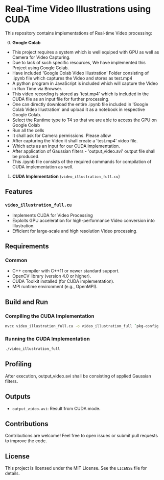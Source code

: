 
# Real-Time Video Illustrations using CUDA

This repository contains implementations of Real-time Video processing:

0. **Google Colab** 

- This project requires a system which is well equiped with GPU as well as Camera for Video Capturing. 
- Due to lack of such specific resources, We have implemented this Project using Google Colab.
- Have included 'Google Colab Video Illustration' Folder consisting of .ipynb file which captures the Video and stores as test.mp4
- A python program in JavaScript is included which will capture the Video in Run Time via Browser.
- This video recording is stored as 'test.mp4' which is included in the CUDA file as an input file for further processing.
- One can directly download the entire .ipynb file included in 'Google Colab Video Illustration' and upload it as a notebook in respective Google Colab.
- Select the Runtime type to T4 so that we are able to access the GPU on Google Colab
- Run all the cells
- It shall ask for Camera permissions. Please allow
- After capturing the Video it shall create a 'test.mp4' video file.
- Which acts as an input for our CUDA implementation.
- After application of Gaussian filters - 'output_video.avi' output file shall be produced.
- This .ipynb file consists of the required commands for compilation of CUDA implementation as well.

1. **CUDA Implementation** (`video_illustration_full.cu`)

## Features

### `video_illustration_full.cu`
- Implements CUDA for Video Processing
- Exploits GPU acceleration for high-performance Video conversion into Illustration.
- Efficient for large-scale and high resolution Video processing.

## Requirements

### Common
- C++ compiler with C++11 or newer standard support.
- OpenCV library (version 4.0 or higher).
- CUDA Toolkit installed (for CUDA implementation).
- MPI runtime environment (e.g., OpenMPI).

## Build and Run

### Compiling the CUDA Implementation
```bash
nvcc video_illustration_full.cu -o video_illustration_full `pkg-config --cflags --libs opencv4`
```

### Running the CUDA Implementation
```bash
./video_illustration_full
```

## Profiling
After execution, output_video.avi shall be consisting of applied Gaussian filters.

## Outputs
- `output_video.avi`: Result from CUDA mode.

## Contributions
Contributions are welcome! Feel free to open issues or submit pull requests to improve the code.

## License
This project is licensed under the MIT License. See the `LICENSE` file for details.

